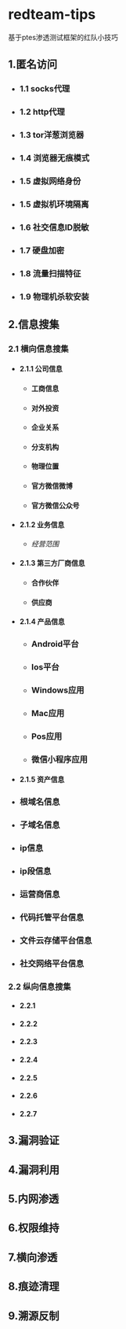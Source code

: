 # redteam-tips
基于ptes渗透测试框架的红队小技巧

## 1.匿名访问
  - ### 1.1 socks代理
  - ### 1.2 http代理
  - ### 1.3 tor洋葱浏览器
  - ### 1.4 浏览器无痕模式
  - ### 1.5 虚拟网络身份
  - ### 1.5 虚拟机环境隔离
  - ### 1.6 社交信息ID脱敏
  - ### 1.7 硬盘加密
  - ### 1.8 流量扫描特征
  - ### 1.9 物理机杀软安装
  
## 2.信息搜集
### 2.1 横向信息搜集
- #### 2.1.1 公司信息
  - #### 工商信息
  - #### 对外投资
  - #### 企业关系
  - #### 分支机构
  - #### 物理位置
  - #### 官方微信微博
  - #### 官方微信公众号
- #### 2.1.2 业务信息
  -  *经营范围*
- #### 2.1.3 第三方厂商信息
  - #### 合作伙伴
  - #### 供应商
- #### 2.1.4 产品信息
  - ### Android平台
  - ### Ios平台
  - ### Windows应用
  - ### Mac应用
  - ### Pos应用
  - ### 微信小程序应用
 - #### 2.1.5 资产信息
  - ### 根域名信息
  - ### 子域名信息
  - ### ip信息
  - ### ip段信息
  - ### 运营商信息
  - ### 代码托管平台信息
  - ### 文件云存储平台信息
  - ### 社交网络平台信息


### 2.2 纵向信息搜集
- #### 2.2.1 
- #### 2.2.2 
- #### 2.2.3
- #### 2.2.4
- #### 2.2.5
- #### 2.2.6
- #### 2.2.7

## 3.漏洞验证
## 4.漏洞利用
## 5.内网渗透
## 6.权限维持
## 7.横向渗透
## 8.痕迹清理
## 9.溯源反制
